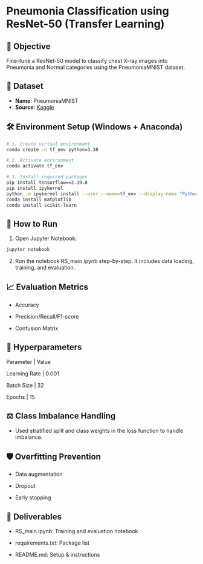 # Pneumonia Classification using ResNet-50 (Transfer Learning)

## 📌 Objective
Fine-tune a ResNet-50 model to classify chest X-ray images into Pneumonia and Normal categories using the PneumoniaMNIST dataset.

## 📁 Dataset
- **Name**: PneumoniaMNIST
- **Source**: [Kaggle](https://www.kaggle.com/datasets/rijulshr/pneumoniamnist/data)

## 🛠️ Environment Setup (Windows + Anaconda)

```bash
# 1. Create virtual environment
conda create -n tf_env python=3.10

# 2. Activate environment
conda activate tf_env

# 3. Install required packages
pip install tensorflow==2.19.0
pip install ipykernel
python -m ipykernel install --user --name=tf_env --display-name "Python tf_env"
conda install matplotlib
conda install scikit-learn
```

## 🚀 How to Run
1. Open Jupyter Notebook:
```bash
jupyter notebook
```
2. Run the notebook RS_main.ipynb step-by-step. It includes data loading, training, and evaluation.

## 📈 Evaluation Metrics
- Accuracy

- Precision/Recall/F1-score

- Confusion Matrix

## 🔧 Hyperparameters
Parameter	| Value

Learning Rate | 0.001

Batch Size |	32

Epochs |	15


## ⚖️ Class Imbalance Handling
- Used stratified split and class weights in the loss function to handle imbalance.

## 🛡️ Overfitting Prevention
- Data augmentation

- Dropout

- Early stopping

## 📄 Deliverables
- RS_main.ipynb: Training and evaluation notebook

- requirements.txt: Package list

- README.md: Setup & instructions

